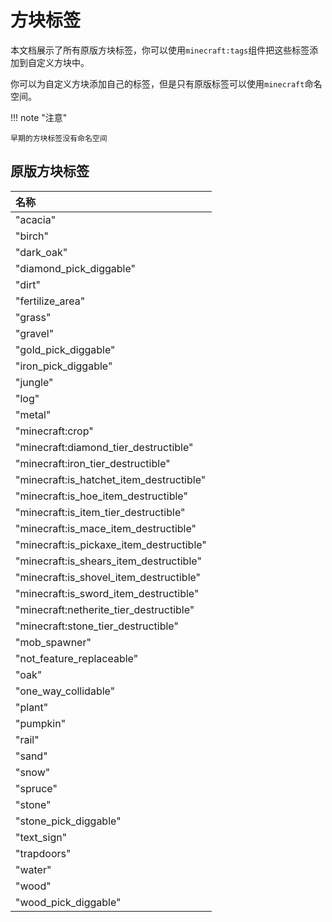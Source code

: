 # 方块标签
本文档展示了所有原版方块标签，你可以使用`minecraft:tags`组件把这些标签添加到自定义方块中。

你可以为自定义方块添加自己的标签，但是只有原版标签可以使用`minecraft`命名空间。

!!! note "注意"

    早期的方块标签没有命名空间

## 原版方块标签

| 名称 | 
|:----------|
| "acacia" |
| "birch" |
| "dark_oak" |
| "diamond_pick_diggable" |
| "dirt" |
| "fertilize_area" |
| "grass" |
| "gravel" |
| "gold_pick_diggable" |
| "iron_pick_diggable" |
| "jungle" |
| "log" |
| "metal" |
| "minecraft:crop" |
| "minecraft:diamond_tier_destructible" |
| "minecraft:iron_tier_destructible" |
| "minecraft:is_hatchet_item_destructible" |
| "minecraft:is_hoe_item_destructible" |
| "minecraft:is_item_tier_destructible" |
| "minecraft:is_mace_item_destructible" |
| "minecraft:is_pickaxe_item_destructible" |
| "minecraft:is_shears_item_destructible" |
| "minecraft:is_shovel_item_destructible" |
| "minecraft:is_sword_item_destructible" |
| "minecraft:netherite_tier_destructible" |
| "minecraft:stone_tier_destructible" |
| "mob_spawner" |
| "not_feature_replaceable" |
| "oak" |
| "one_way_collidable" |
| "plant" |
| "pumpkin" |
| "rail" |
| "sand" |
| "snow" |
| "spruce" |
| "stone" |
| "stone_pick_diggable" |
| "text_sign" |
| "trapdoors" |
| "water" |
| "wood" | 
| "wood_pick_diggable" |
